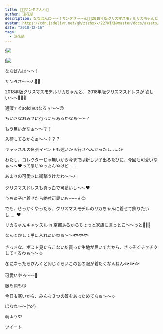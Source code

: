 ```yaml
---
title: 🎅🏻サンタさんへ🎁
author: 涼花萌
description: ななばんは〜〜！サンタさ〜〜ん🎅🏻2018年版クリスマスモデルリカちゃんと、2018年版クリスマスドレスが欲しい〜〜💓💓💓通販すぐsold outな...
avatar: https://cdn.jsdelivr.net/gh/zzzhxxx/227WiKi@master/docs/assets/photo/avatar/moe.jpg
date: "2018-12-16"
tags:
  - 涼花萌
---
```


!![](https://cdn.jsdelivr.net/gh/zzzhxxx/227WiKi-image@master/blog-image/moe-2018-12-16_1.jpg)

!![](https://cdn.jsdelivr.net/gh/zzzhxxx/227WiKi-image@master/blog-image/moe-2018-12-16_2.jpg)







ななばんは〜〜！





サンタさ〜〜ん🎅🏻






2018年版クリスマスモデルリカちゃんと、
2018年版クリスマスドレスが
欲しい〜〜💓💓💓














通販すぐsold outなるぅ〜〜😔










ちいさなおみせに行ったらあるかなぁ〜〜？




もう無いかなぁ〜〜？？




入荷してるかなぁ〜〜？？？








キャッスルの出張イベントも遠いから行けへんかったし……😢









わたし、コレクターじゃ無いから今までは新しい子出るたびに、今回も可愛いなぁ〜〜❤︎って感じやったんやけど……









あまりの可愛さに衝撃うけたわ〜〜⚡️








クリスマスドレスも真っ白で可愛いし〜〜❤︎







うちの子に着せたら絶対可愛いも〜〜ん😍








でも、せっかくやったら、クリスマスモデルのリカちゃんに着せて飾りたいし……❤︎











リカちゃんキャッスル in 京都あるからちょっと家族に言っとこ〜〜っと🙈💓💓







なんとかして手に入れたいわぁ〜〜🐟🐟🐟













さっきな、ポスト見たらこないだ買った生地が届いてたから、さっそくチクチクしてくるわぁ〜〜☺️












冬になったらぴんくと同じぐらいこの色の服が着たくなんねん🐟🐟🐟









可愛いやろ〜〜💓



服も顔も😘








今日も寒いから、みんな３つの首をあっためてなぁ〜〜☺️






ほなね〜〜(*^o^*)



萌より♡


ツイート




